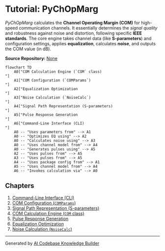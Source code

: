 # Tutorial: PyChOpMarg

*PyChOpMarg* calculates the **Channel Operating Margin (COM)** for high-speed communication channels.
It essentially determines the *signal quality* and robustness against noise and distortion, following specific **IEEE standards**.
The core engine takes channel data (like **S-parameters**) and configuration settings, applies **equalization**, calculates **noise**, and outputs the COM value (in dB).


**Source Repository:** [None](None)

```mermaid
flowchart TD
    A0["COM Calculation Engine (`COM` class)
"]
    A1["COM Configuration (`COMParams`)
"]
    A2["Equalization Optimization
"]
    A3["Noise Calculation (`NoiseCalc`)
"]
    A4["Signal Path Representation (S-parameters)
"]
    A5["Pulse Response Generation
"]
    A6["Command-Line Interface (CLI)
"]
    A0 -- "Uses parameters from" --> A1
    A0 -- "Optimizes EQ using" --> A2
    A0 -- "Calculates noise using" --> A3
    A0 -- "Uses channel model from" --> A4
    A0 -- "Generates pulses using" --> A5
    A2 -- "Uses pulses from" --> A5
    A3 -- "Uses pulses from" --> A5
    A4 -- "Uses package config from" --> A1
    A5 -- "Uses channel model from" --> A4
    A6 -- "Invokes calculation via" --> A0
```

## Chapters

1. [Command-Line Interface (CLI)
](01_command_line_interface__cli__.md)
2. [COM Configuration (`COMParams`)
](02_com_configuration___comparams___.md)
3. [Signal Path Representation (S-parameters)
](03_signal_path_representation__s_parameters__.md)
4. [COM Calculation Engine (`COM` class)
](04_com_calculation_engine___com__class__.md)
5. [Pulse Response Generation
](05_pulse_response_generation_.md)
6. [Equalization Optimization
](06_equalization_optimization_.md)
7. [Noise Calculation (`NoiseCalc`)
](07_noise_calculation___noisecalc___.md)


---

Generated by [AI Codebase Knowledge Builder](https://github.com/The-Pocket/Tutorial-Codebase-Knowledge)